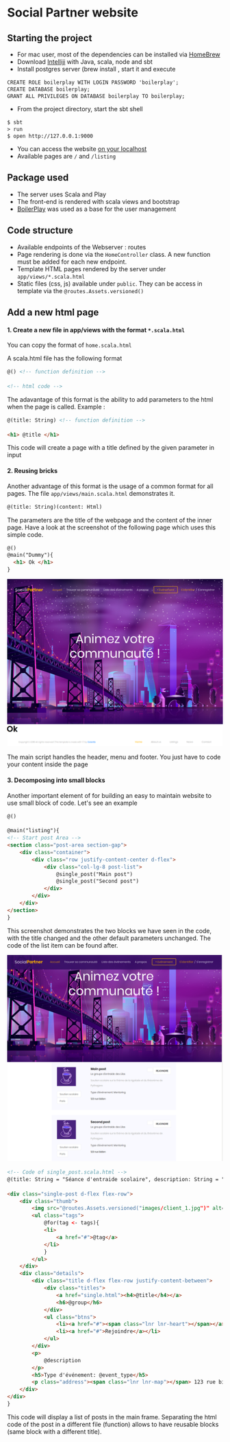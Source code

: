# Social Partner website


## Starting the project 

- For mac user, most of the dependencies can be installed via [HomeBrew](https://brew.sh/)
- Download [Intelliji](https://www.jetbrains.com/idea/) with Java, scala, node and sbt
- Install postgres server (brew install , start it and execute 
```
CREATE ROLE boilerplay WITH LOGIN PASSWORD 'boilerplay';
CREATE DATABASE boilerplay;
GRANT ALL PRIVILEGES ON DATABASE boilerplay TO boilerplay;
```
- From the project directory, start the sbt shell 
```
$ sbt
> run
$ open http://127.0.0.1:9000
```
- You can access the website [on your localhost](http://localhost:9000)
- Available pages are `/` and `/listing`

## Package used
- The server uses Scala and Play
- The front-end is rendered with scala views and bootstrap
- [BoilerPlay](https://github.com/KyleU/boilerplay) was used as a base for the user management 

## Code structure
- Available endpoints of the Webserver : routes
- Page rendering is done via the `HomeController` class. A new function must be added for each new endpoint.
- Template HTML pages rendered by the server under `app/views/*.scala.html`
- Static files (css, js) available under `public`. They can be access in template via the `@routes.Assets.versioned()`


## Add a new html page

#### 1. Create a new file in app/views with the format `*.scala.html`
You can copy the format of `home.scala.html`

A scala.html file has the following format
```html
@() <!-- function definition -->

<!-- html code -->
```

The adavantage of this format is the ability to add parameters to the html when the page is called. Example :

```html
@(title: String) <!-- function definition -->

<h1> @title </h1>

```
This code will create a page with a title defined by the given parameter in input



#### 2. Reusing bricks
Another advantage of this format is the usage of a common format for all pages. The file `app/views/main.scala.html` demonstrates it.

```html
@(title: String)(content: Html)
```

The parameters are the title of the webpage and the content of the inner page. Have a look at the screenshot of the following page which uses this simple code.

```html
@()
@main("Dummy"){
  <h1> Ok </h1>
}
```

![Example generated with main usage](doc/img/basic_main.png)

The main script handles the header, menu and footer. You just have to code your content inside the page


#### 3. Decomposing into small blocks
Another important element of for building an easy to maintain website to use small block of code. Let's see an example

```html
@()

@main("listing"){
<!-- Start post Area -->
<section class="post-area section-gap">
    <div class="container">
        <div class="row justify-content-center d-flex">
            <div class="col-lg-8 post-list">
                @single_post("Main post")
                @single_post("Second post")
            </div>
        </div>
    </div>
</section>
}
```

This screenshot demonstrates the two blocks we have seen in the code, with the title changed and the other default parameters unchanged.
The code of the list item can be found after.


![Listing example](doc/img/example_listing.png)


```html
<!-- Code of single_post.scala.html -->
@(title: String = "Séance d'entraide scolaire", description: String = "Soutien scolaire sur le thème de la rigolade et du théorème de Pythagore", group: String = "Le groupe d'entraide des Lilas", tags: Seq[String] = Seq("Soutien scolaire", "Paris"), event_type: String = "Mentoring")

<div class="single-post d-flex flex-row">
    <div class="thumb">
        <img src="@routes.Assets.versioned("images/client_1.jpg")" alt="">
        <ul class="tags">
            @for(tag <- tags){
            <li>
                <a href="#">@tag</a>
            </li>
            }
        </ul>
    </div>
    <div class="details">
        <div class="title d-flex flex-row justify-content-between">
            <div class="titles">
                <a href="single.html"><h4>@title</h4></a>
                <h6>@group</h6>
            </div>
            <ul class="btns">
                <li><a href="#"><span class="lnr lnr-heart"></span></a></li>
                <li><a href="#">Rejoindre</a></li>
            </ul>
        </div>
        <p>
            @description
        </p>
        <h5>Type d'événement: @event_type</h5>
        <p class="address"><span class="lnr lnr-map"></span> 123 rue bidon</p>
    </div>
</div>
}
```
This code will display a list of posts in the main frame.
Separating the html code of the post in a different file (function) allows to have reusable blocks (same block with a different title).